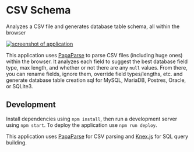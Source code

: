 # CSV Schema
Analyzes a CSV file and generates database table schema, all within the browser

[![screenshot of application](http://i.imgur.com/o3xbL8q.png)](https://csv-schema.surge.sh)

This application uses [PapaParse](http://papaparse.com/) to parse CSV files (including huge ones)
within the browser. It analyzes each field to suggest the best database field type, max length,
and whether or not there are any `null` values. From there, you can rename fields, ignore them,
override field types/lengths, etc. and generate database table creation sql for MySQL, MariaDB,
Postres, Oracle, or SQLite3.

## Development
Install dependencies using `npm install`, then run a development server using `npm start`.
To deploy the application use `npm run deploy`.

This application uses [PapaParse](http://papaparse.com/) for CSV parsing and
[Knex.js](http://knexjs.org/) for SQL query building.
